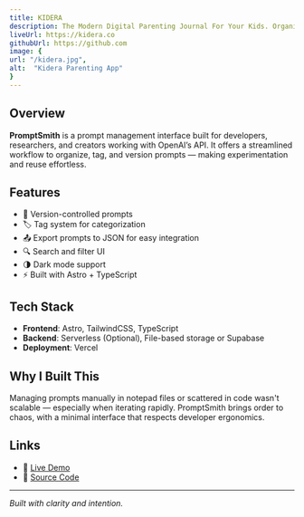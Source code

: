 ```yaml
---
title: KIDERA
description: The Modern Digital Parenting Journal For Your Kids. Organizing Your Child's Life Story Using AI With Beautiful Calendar Layout.
liveUrl: https://kidera.co
githubUrl: https://github.com
image: {
url: "/kidera.jpg",
alt:  "Kidera Parenting App"
}
---
```


## Overview

**PromptSmith** is a prompt management interface built for developers, researchers, and creators working with OpenAI’s API. It offers a streamlined workflow to organize, tag, and version prompts — making experimentation and reuse effortless.

## Features

- 🧠 Version-controlled prompts
- 🏷️ Tag system for categorization
- 📤 Export prompts to JSON for easy integration
- 🔍 Search and filter UI
- 🌗 Dark mode support
- ⚡ Built with Astro + TypeScript

## Tech Stack

- **Frontend**: Astro, TailwindCSS, TypeScript
- **Backend**: Serverless (Optional), File-based storage or Supabase
- **Deployment**: Vercel

## Why I Built This

Managing prompts manually in notepad files or scattered in code wasn't scalable — especially when iterating rapidly. PromptSmith brings order to chaos, with a minimal interface that respects developer ergonomics.

## Links

- 🔗 [Live Demo](https://promptsmith.dev)
- 💾 [Source Code](https://github.com/yourusername/promptsmith)

---

_Built with clarity and intention._
